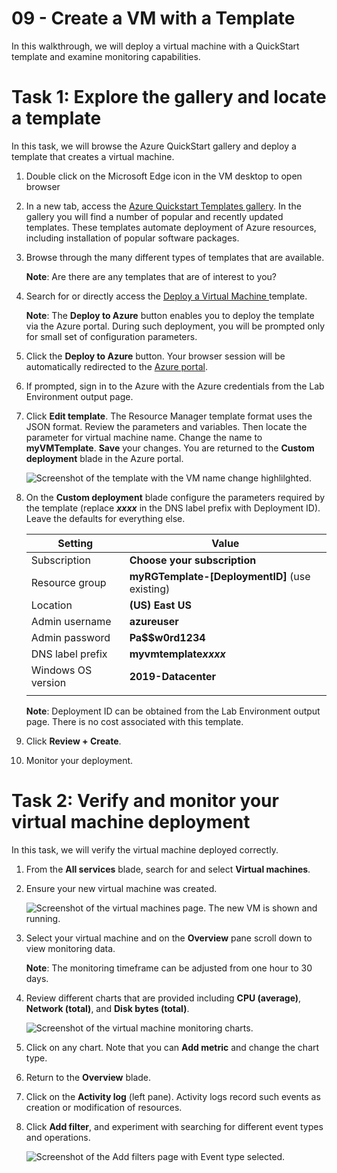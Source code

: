 # 09 - Create a VM with a Template

In this walkthrough, we will deploy a virtual machine with a QuickStart template and examine monitoring capabilities.

# Task 1: Explore the gallery and locate a template

In this task, we will browse the Azure QuickStart gallery and deploy a template that creates a virtual machine. 

1. Double click on the Microsoft Edge icon in the VM desktop to open browser

1. In a new tab, access the [Azure Quickstart Templates gallery](https://azure.microsoft.com/resources/templates?azure-portal=true). In the gallery you will find a number of popular and recently updated templates. These templates automate deployment of Azure resources, including installation of popular software packages.

2. Browse through the many different types of templates that are available. 

    **Note**: Are there are any templates that are of interest to you?

3. Search for or directly access the [Deploy a Virtual Machine ](https://azure.microsoft.com/resources/templates/101-vm-simple-windows?azure-portal=true) template.

    **Note**: The **Deploy to Azure** button enables you to deploy the template via the Azure portal. During such deployment, you will be prompted only for small set of configuration parameters. 

4. Click the **Deploy to Azure** button. Your browser session will be automatically redirected to the [Azure portal](http://portal.azure.com/).

5. If prompted, sign in to the Azure with the Azure credentials from the Lab Environment output page.

6. Click **Edit template**. The Resource Manager template format uses the JSON format. Review the parameters and variables.  Then locate the parameter for virtual machine name. Change the name to **myVMTemplate**. **Save** your changes. You are returned to the **Custom deployment** blade in the Azure portal.

    ![Screenshot of the template with the VM name change highlilghted.](../images/0901.png)

7. On the **Custom deployment** blade configure the parameters required by the template (replace ***xxxx*** in the DNS label prefix with Deployment ID). Leave the defaults for everything else. 

    | Setting| Value|
    |----|----|
    | Subscription | **Choose your subscription**|
    | Resource group | **myRGTemplate-[DeploymentID]** (use existing) |
    | Location | **(US) East US** |
    | Admin username | **azureuser** |
    | Admin password | **Pa$$w0rd1234** |
    | DNS label prefix | **myvmtemplate*xxxx*** |
    | Windows OS version | **2019-Datacenter** |
    | | |
    
   **Note**: Deployment ID can be obtained from the Lab Environment output page. There is no cost associated with this template.

9. Click **Review + Create**.

10. Monitor your deployment. 

# Task 2: Verify and monitor your virtual machine deployment

In this task, we will verify the virtual machine deployed correctly. 

1. From the **All services** blade, search for and select **Virtual machines**.

2. Ensure your new virtual machine was created. 

    ![Screenshot of the virtual machines page. The new VM is shown and running.](../images/0902.png)

3. Select your virtual machine and on the **Overview** pane scroll down to view monitoring data.

    **Note**: The monitoring timeframe can be adjusted from one hour to 30 days.

4. Review different charts that are provided including **CPU (average)**, **Network (total)**, and **Disk bytes (total)**. 

    ![Screenshot of the virtual machine monitoring charts.](../images/0903.png)

5. Click on any chart. Note that you can **Add metric** and change the chart type.

6. Return to the **Overview** blade.

7. Click on the **Activity log** (left pane). Activity logs record such events as creation or modification of resources. 

8. Click **Add filter**, and experiment with searching for different event types and operations. 

    ![Screenshot of the Add filters page with Event type selected.](../images/0904.png)



